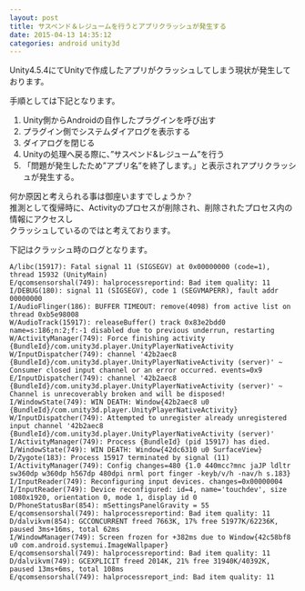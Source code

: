 ```yaml
---
layout: post
title: サスペンド＆レジュームを行うとアプリクラッシュが発生する
date: 2015-04-13 14:35:12
categories: android unity3d
---
```

<!-- {% raw %} -->
<p>Unity4.5.4にてUnityで作成したアプリがクラッシュしてしまう現状が発生しております。 </p>

<p>手順としては下記となります。</p>

<ol>
<li>Unity側からAndroidの自作したプラグインを呼び出す</li>
<li>プラグイン側でシステムダイアログを表示する</li>
<li>ダイアログを閉じる</li>
<li>Unityの処理へ戻る際に、”サスペンド&amp;レジューム”を行う</li>
<li>「問題が発生したため”アプリ名”を終了します。」と表示されアプリクラッシュが発生する。</li>
</ol>

<p>何か原因と考えられる事は御座いますでしょうか？ <br>
推測として復帰時に、Activityのプロセスが削除され、削除されたプロセス内の情報にアクセスし<br>
クラッシュしているのではと考えております。</p>

<p>下記はクラッシュ時のログとなります。</p>

<pre><code>A/libc(15917): Fatal signal 11 (SIGSEGV) at 0x00000000 (code=1), thread 15932 (UnityMain) 
E/qcomsensorshal(749): halprocessreportind: Bad item quality: 11 
I/DEBUG(180): signal 11 (SIGSEGV), code 1 (SEGVMAPERR), fault addr 00000000 
I/AudioFlinger(186): BUFFER TIMEOUT: remove(4098) from active list on thread 0xb5e98008 
W/AudioTrack(15917): releaseBuffer() track 0x83e2bdd0 name=s:186;n:2;f:-1 disabled due to previous underrun, restarting 
W/ActivityManager(749): Force finishing activity {BundleId}/com.unity3d.player.UnityPlayerNativeActivity 
W/InputDispatcher(749): channel '42b2aec8 {BundleId}/com.unity3d.player.UnityPlayerNativeActivity (server)' ~ Consumer closed input channel or an error occurred. events=0x9 
E/InputDispatcher(749): channel '42b2aec8 {BundleId}/com.unity3d.player.UnityPlayerNativeActivity (server)' ~ Channel is unrecoverably broken and will be disposed! 
I/WindowState(749): WIN DEATH: Window{42b2aec8 u0 {BundleId}/com.unity3d.player.UnityPlayerNativeActivity} 
W/InputDispatcher(749): Attempted to unregister already unregistered input channel '42b2aec8 {BundleId}/com.unity3d.player.UnityPlayerNativeActivity (server)' 
I/ActivityManager(749): Process {BundleId} (pid 15917) has died. 
I/WindowState(749): WIN DEATH: Window{42dc6310 u0 SurfaceView} 
D/Zygote(183): Process 15917 terminated by signal (11) 
I/ActivityManager(749): Config changes=480 {1.0 440mcc?mnc jaJP ldltr sw360dp w360dp h567dp 480dpi nrml port finger -keyb/v/h -nav/h s.183} 
I/InputReader(749): Reconfiguring input devices. changes=0x00000004 
I/InputReader(749): Device reconfigured: id=4, name='touchdev', size 1080x1920, orientation 0, mode 1, display id 0 
D/PhoneStatusBar(854): mSettingsPanelGravity = 55 
E/qcomsensorshal(749): halprocessreportind: Bad item quality: 11 
D/dalvikvm(854): GCCONCURRENT freed 7663K, 17% free 51977K/62236K, paused 3ms+16ms, total 62ms 
I/WindowManager(749): Screen frozen for +382ms due to Window{42c58bf8 u0 com.android.systemui.ImageWallpaper} 
E/qcomsensorshal(749): halprocessreportind: Bad item quality: 11 
D/dalvikvm(749): GCEXPLICIT freed 2014K, 21% free 31940K/40392K, paused 13ms+6ms, total 108ms 
E/qcomsensorshal(749): halprocessreport_ind: Bad item quality: 11
</code></pre>
<!-- {% endraw %} -->
